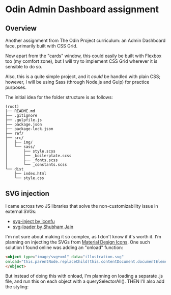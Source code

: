 # Odin Admin Dashboard assignment

## Overview

Another assignment from The Odin Project curriculum: an Admin Dashboard face, primarily built with CSS Grid.

Now apart from the "cards" window, this could easily be built with Flexbox too (my comfort zone), but I will try to implement CSS Grid wherever it is sensible to do so.

Also, this is a quite simple project, and it _could_ be handled with plain CSS; however, I will be using Sass (through Node.js and Gulp) for practice purposes. 

The initial idea for the folder structure is as follows:

```
(root)
├── README.md
├── .gitignore    
├── .gulpfile.js
├── package.json
├── package-lock.json
├── ref/
├── src/
│   ├── img/
│   └── sass/
│       ├── style.scss
│       ├── _boilerplate.scss
│       ├── _fonts.scss
│       └── _constants.scss
└── dist
    ├── index.html
    └── style.css
```

## SVG injection

I came across two JS libraries that solve the non-customizability issue in external SVGs:
* [svg-inject by iconfu](https://github.com/iconfu/svg-inject)
* [svg-loader by Shubham Jain](https://css-tricks.com/svg-loader-a-different-way-to-work-with-external-svg/)

I'm not sure about making it so complex, as I don't know if it's worth it. I'm planning on injecting the SVGs from [Material Design Icons](https://materialdesignicons.com). One such solution I found online was adding an "onload" function:

```html
<object type="image/svg+xml" data="illustration.svg"
onload="this.parentNode.replaceChild(this.contentDocument.documentElement, this);">
</object>
```

But instead of doing this with onload, I'm planning on loading a separate .js file, and run this on each object with a querySelectorAll(). THEN I'll also add the styling:

```js

```